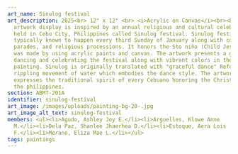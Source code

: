 ```yaml
---
art_name: Sinulog festival
art_description: 2025<br> 12" x 12" <br> <i>Acrylic on Canvas</i><br><br>This
  artwork display is inspired by an annual religious and cultural celebration
  held in Cebu City, Philippines called Sinulog festival. Sinulog festival is
  typically known to happen every third Sunday of January along with colorful
  parades, and religious processions. It honors the Sto niño (Child Jesus), this
  was made by using acrylic paints and canvas. The artwork presents a girl
  dancing and celebrating the festival along with vibrant colors in the
  painting. Sinulog is originally translated with "graceful dance" Refers to the
  rippling movement of water which embodies the dance style. The artwork
  expresses the traditional spirit of every Cebuano honoring the Christianity in
  the philippines.
section: ABMT-201A
identifier: sinulog-festival
art_image: /images/uploads/painting-bg-20-.jpg
art_image_alt_text: sinulog-festival
members: <ul><li>Agudo, Ashley Joy E.</li><li>Arguelles, Klowe Anne
  M.</li><li>Dela Paz, Shanlee Jhaerhea D.</li><li>Estoque, Aera Lois
  F.</li><li>Merano, Eliza Mae L.</li></ul>
tags: paintings
---
```

